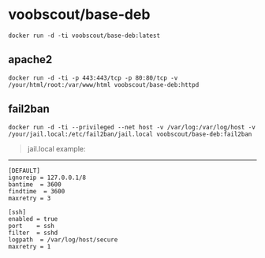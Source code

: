 # voobscout/base-deb
```
docker run -d -ti voobscout/base-deb:latest
```

## apache2
```
docker run -d -ti -p 443:443/tcp -p 80:80/tcp -v /your/html/root:/var/www/html voobscout/base-deb:httpd
```


## fail2ban
```
docker run -d -ti --privileged --net host -v /var/log:/var/log/host -v /your/jail.local:/etc/fail2ban/jail.local voobscout/base-deb:fail2ban
```
> jail.local example:

----
```
[DEFAULT]
ignoreip = 127.0.0.1/8
bantime  = 3600
findtime  = 3600
maxretry = 3

[ssh]
enabled = true
port    = ssh
filter  = sshd
logpath  = /var/log/host/secure
maxretry = 1
```
